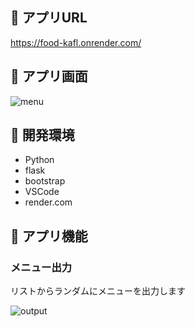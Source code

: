 ## :fork_and_knife: アプリURL

https://food-kafl.onrender.com/

## :fork_and_knife: アプリ画面

![menu](https://github.com/user-attachments/assets/b307f60f-c2de-411f-b3ce-0ed294a859a4)

## :fork_and_knife: 開発環境 

- Python
- flask
- bootstrap
- VSCode
- render.com

## :fork_and_knife: アプリ機能

### メニュー出力

リストからランダムにメニューを出力します

![output](https://github.com/user-attachments/assets/b43f9dc6-2e68-4a1d-88a2-a854f5cd886b)
